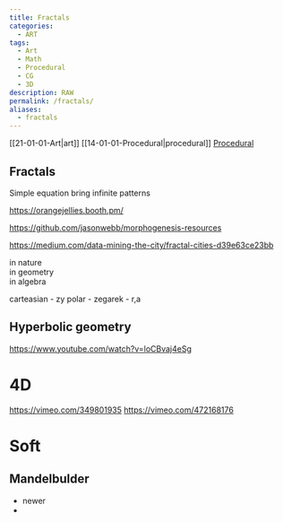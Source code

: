 ```yaml
---
title: Fractals
categories:
  - ART
tags:
  - Art
  - Math
  - Procedural
  - CG
  - 3D
description: RAW
permalink: /fractals/
aliases:
  - fractals
---
```

[[21-01-01-Art|art]]
[[14-01-01-Procedural|procedural]]
[Procedural](/procedural/)


## Fractals
Simple equation bring infinite patterns

https://orangejellies.booth.pm/

https://github.com/jasonwebb/morphogenesis-resources

https://medium.com/data-mining-the-city/fractal-cities-d39e63ce23bb

in nature  
in geometry   
in algebra   


carteasian - zy
polar - zegarek - r,a

## Hyperbolic geometry



https://www.youtube.com/watch?v=loCBvaj4eSg



# 4D
https://vimeo.com/349801935
https://vimeo.com/472168176


# Soft

## Mandelbulder
- newer
-
